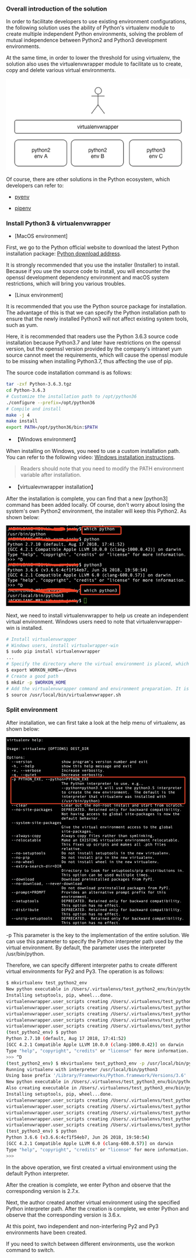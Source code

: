 ### Overall introduction of the solution

In order to facilitate developers to use existing environment configurations, the following solution uses the ability of Python's virtualenv module to create multiple independent Python environments, solving the problem of mutual independence between Python2 and Python3 development environments.

At the same time, in order to lower the threshold for using virtualenv, the solution also uses the virtualenvwrapper module to facilitate us to create, copy and delete various virtual environments.

![1543555724_8_w844_h418.png](../assets/python2_3-struct.png)

Of course, there are other solutions in the Python ecosystem, which developers can refer to:

- [pyenv](https://github.com/pyenv/pyenv)

- [pipenv](https://github.com/pypa/pipenv)

### Install Python3 & virtualenvwrapper

- [MacOS environment]

First, we go to the Python official website to download the latest Python installation package: [Python download address](https://www.python.org/downloads/).

It is strongly recommended that you use the installer (Installer) to install. Because if you use the source code to install, you will encounter the openssl development dependency environment and macOS system restrictions, which will bring you various troubles.

- [Linux environment]

It is recommended that you use the Python source package for installation. The advantage of this is that we can specify the Python installation path to ensure that the newly installed Python3 will not affect existing system tools, such as yum.

Here, it is recommended that readers use the Python 3.6.3 source code installation because Python3.7 and later have restrictions on the openssl version, but the openssl version provided by the company's intranet yum source cannot meet the requirements, which will cause the openssl module to be missing when installing Python3.7, thus affecting the use of pip.

The source code installation command is as follows:

```bash
tar -zxf Python-3.6.3.tgz
cd Python-3.6.3
# Customize the installation path to /opt/python36
./configure --prefix=/opt/python36
# Compile and install
make -j 4
make install
export PATH=/opt/python36/bin:$PATH
```

- 【Windows environment】

When installing on Windows, you need to use a custom installation path. You can refer to the following video: [Windows installation instructions](https://www.youtube.com/watch?v=V_ACbv4329E).

> Readers should note that you need to modify the PATH environment variable after installation.

- 【virtualevnwrapper installation】

After the installation is complete, you can find that a new [python3] command has been added locally. Of course, don't worry about losing the system's own Python2 environment, the installer will keep this Python2. As shown below:

![1543556228_89_w1440_h628.png](../assets/python2_3-which.png)

Next, we need to install virtualenvwrapper to help us create an independent virtual environment. Windows users need to note that virtualenvwrapper-win is installed.

```bash
# Install virtualenvwrapper
# Windows users, install virtualwrapper-win
$ sudo pip install virtualenvwrapper
...
# Specify the directory where the virtual environment is placed, which can be adjusted as needed
$ export WORKON_HOME=~/Envs
# Create a good path
$ mkdir -p $WORKON_HOME
# Add the virtualenvwrapper command and environment preparation. It is recommended that this command be placed in ~/.bash_profile
$ source /usr/local/bin/virtualenvwrapper.sh
```

### Split environment

After installation, we can first take a look at the help menu of virtualenv, as shown below:

![1543626174_42_w1780_h1820.png](../assets/python2_3-option.png)

-p This parameter is the key to the implementation of the entire solution. We can use this parameter to specify the Python interpreter path used by the virtual environment. By default, the parameter uses the interpreter /usr/bin/python.

Therefore, we can specify different interpreter paths to create different virtual environments for Py2 and Py3. The operation is as follows:
```bash
$ mkvirtualenv test_python2_env
New python executable in /Users/.virtualenvs/test_python2_env/bin/python
Installing setuptools, pip, wheel...done.
virtualenvwrapper.user_scripts creating /Users/.virtualenvs/test_python2_env/bin/predeactivate
virtualenvwrapper.user_scripts creating /Users/.virtualenvs/test_python2_env/bin/postdeactivate
virtualenvwrapper.user_scripts creating /Users/.virtualenvs/test_python2_env/bin/preactivate
virtualenvwrapper.user_scripts creating /Users/.virtualenvs/test_python2_env/bin/postactivate
virtualenvwrapper.user_scripts creating /Users/.virtualenvs/test_python2_env/bin/get_env_details
(test_python2_env) $ python
Python 2.7.10 (default, Aug 17 2018, 17:41:52)
[GCC 4.2.1 Compatible Apple LLVM 10.0.0 (clang-1000.0.42)] on darwin
Type "help", "copyright", "credits" or "license" for more information.
>>> ^D
(test_python2_env) $ mkvirtualenv test_python3_env -p /usr/local/bin/python3
Running virtualenv with interpreter /usr/local/bin/python3
Using base prefix '/Library/Frameworks/Python.framework/Versions/3.6'
New python executable in /Users/.virtualenvs/test_python3_env/bin/python3
Also creating executable in /Users/.virtualenvs/test_python3_env/bin/python
Installing setuptools, pip, wheel...done.
virtualenvwrapper.user_scripts creating /Users/.virtualenvs/test_python3_env/bin/predeactivate
virtualenvwrapper.user_scripts creating /Users/.virtualenvs/test_python3_env/bin/postdeactivate
virtualenvwrapper.user_scripts creating /Users/.virtualenvs/test_python3_env/bin/preactivate
virtualenvwrapper.user_scripts creating /Users/.virtualenvs/test_python3_env/bin/postactivate
virtualenvwrapper.user_scripts creating /Users/.virtualenvs/test_python3_env/bin/get_env_details
(test_python3_env) $ python
Python 3.6.6 (v3.6.6:4cf1f54eb7, Jun 26 2018, 19:50:54)
[GCC 4.2.1 Compatible Apple LLVM 6.0 (clang-600.0.57)] on darwin
Type "help", "copyright", "credits" or "license" for more information.
>>>
```
In the above operation, we first created a virtual environment using the default Python interpreter.

After the creation is complete, we enter Python and observe that the corresponding version is 2.7.x.

Next, the author created another virtual environment using the specified Python interpreter path. After the creation is complete, we enter Python and observe that the corresponding version is 3.6.x.

At this point, two independent and non-interfering Py2 and Py3 environments have been created.

If you need to switch between different environments, use the workon command to switch.